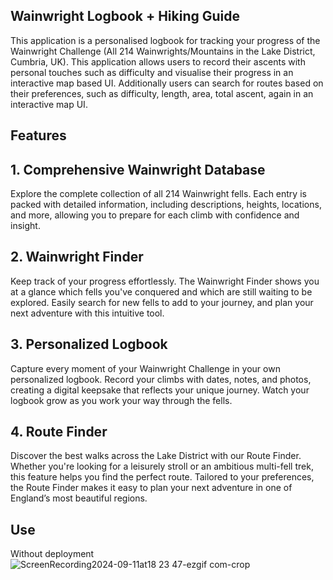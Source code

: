 ## Wainwright Logbook + Hiking Guide

This application is a personalised logbook for tracking your progress of the Wainwright Challenge (All 214 Wainwrights/Mountains in the Lake District, Cumbria, UK). This application allows users to record their ascents with personal touches such as difficulty and visualise their progress in an interactive map based UI. Additionally users can search for routes based on their preferences, such as difficulty, length, area, total ascent, again in an interactive map UI. 

## Features 
## 1. Comprehensive Wainwright Database
Explore the complete collection of all 214 Wainwright fells. Each entry is packed with detailed information, including descriptions, heights, locations, and more, allowing you to prepare for each climb with confidence and insight.

## 2. Wainwright Finder
Keep track of your progress effortlessly. The Wainwright Finder shows you at a glance which fells you've conquered and which are still waiting to be explored. Easily search for new fells to add to your journey, and plan your next adventure with this intuitive tool.

## 3. Personalized Logbook
Capture every moment of your Wainwright Challenge in your own personalized logbook. Record your climbs with dates, notes, and photos, creating a digital keepsake that reflects your unique journey. Watch your logbook grow as you work your way through the fells.

## 4. Route Finder
Discover the best walks across the Lake District with our Route Finder. Whether you're looking for a leisurely stroll or an ambitious multi-fell trek, this feature helps you find the perfect route. Tailored to your preferences, the Route Finder makes it easy to plan your next adventure in one of England’s most beautiful regions.

## Use

Without deployment![ScreenRecording2024-09-11at18 23 47-ezgif com-crop](https://github.com/user-attachments/assets/336f9e3b-23c1-4e50-b78c-94198932db52)
